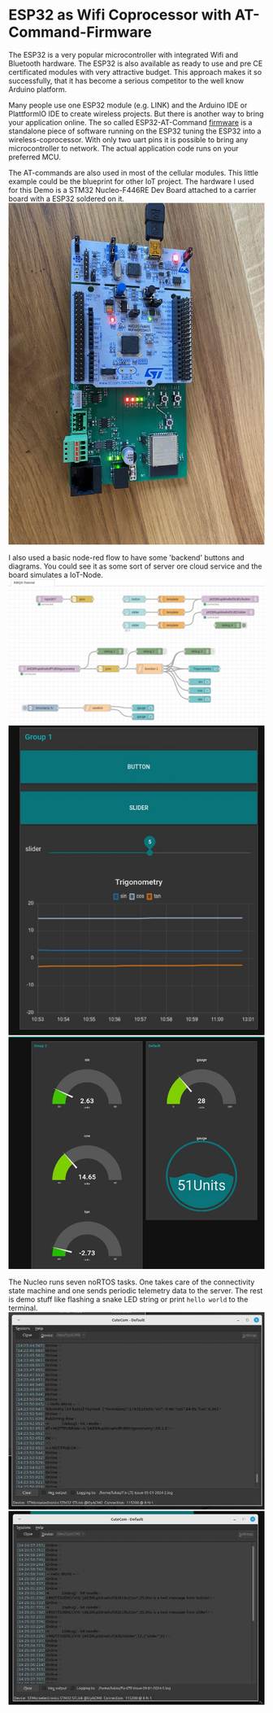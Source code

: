 # ESP32 as Wifi Coprocessor with AT-Command-Firmware
The ESP32 is a very popular microcontroller with integrated Wifi and Bluetooth hardware.
The ESP32 is also available as ready to use and pre CE certificated modules with very attractive budget.
This approach makes it so successfully, that it has become a serious competitor to the well know Arduino platform.  

Many people use one ESP32 module (e.g. LINK) and the Arduino IDE or PlattformIO IDE to create wireless projects.
But there is another way to bring your application online.
The so called ESP32-AT-Command [firmware](https://docs.espressif.com/projects/esp-at/en/latest/esp32/AT_Command_Set/index.html) is a standalone piece of software running on the ESP32 tuning the ESP32 into a wireless-coprocessor.
With only two uart pins it is possible to bring any microcontroller to network.
The actual application code runs on your preferred MCU.  

The AT-commands are also used in most of the cellular modules. This little example could be the blueprint for other IoT project.
The hardware I used for this Demo is a STM32 Nucleo-F446RE Dev Board attached to a carrier board with a ESP32 soldered on it.
![](../Images/Nucleo-ESP32-board.jpg)  

I also used a basic node-red flow to have some 'backend' buttons and diagrams. You could see it as some sort of server ore cloud service and the board simulates a IoT-Node.  
![](../Images/node-red-flow.jpg)  
![](../Images/node-red-dashboard1.jpg)  
![](../Images/node-red-dashboard2.jpg)  

The Nucleo runs seven noRTOS tasks. One takes care of the connectivity state machine and one sends periodic telemetry data to the server. The rest is demo stuff like flashing a snake LED string or print `hello world` to the terminal.  
![](../Images/terminal-telemetry.jpg)  
![](../Images/terminal-button-callback.jpg)  